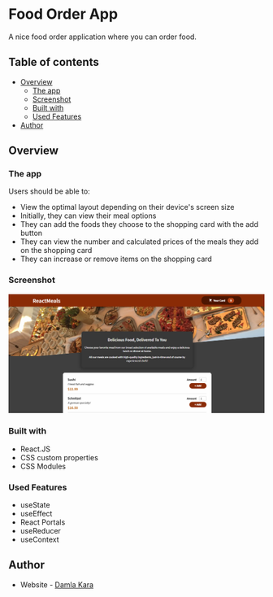 # Food Order App

A nice food order application where you can order food.

## Table of contents

- [Overview](#overview)
  - [The app](#the-app)
  - [Screenshot](#screenshot)
  - [Built with](#built-with)
  - [Used Features](#used-features)
- [Author](#author)

## Overview

### The app

Users should be able to:

- View the optimal layout depending on their device's screen size
- Initially, they can view their meal options
- They can add the foods they choose to the shopping card with the add button
- They can view the number and calculated prices of the meals they add on the shopping card
- They can increase or remove items on the shopping card


### Screenshot

![](./Screenshot.png)

### Built with

- React.JS
- CSS custom properties
- CSS Modules

### Used Features
- useState
- useEffect
- React Portals
- useReducer
- useContext


## Author

- Website - [Damla Kara](https://www.linkedin.com/in/damla-kara-348081232/)